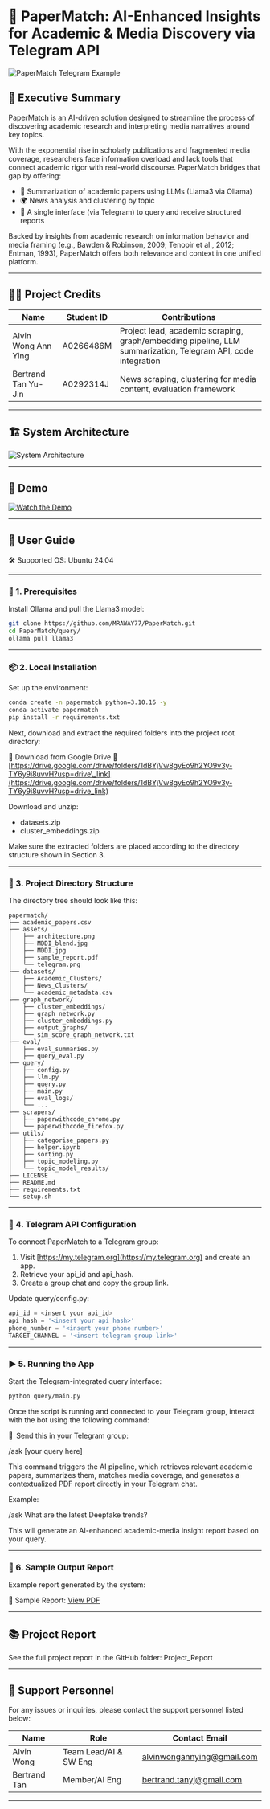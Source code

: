 # 📘 PaperMatch: AI-Enhanced Insights for Academic & Media Discovery via Telegram API

![PaperMatch Telegram Example](assets/telegram.png)

## 🚀 Executive Summary

PaperMatch is an AI-driven solution designed to streamline the process of discovering academic research and interpreting media narratives around key topics.

With the exponential rise in scholarly publications and fragmented media coverage, researchers face information overload and lack tools that connect academic rigor with real-world discourse. PaperMatch bridges that gap by offering:

* 🧠 Summarization of academic papers using LLMs (Llama3 via Ollama)
* 🌍 News analysis and clustering by topic
* 🤖 A single interface (via Telegram) to query and receive structured reports

Backed by insights from academic research on information behavior and media framing (e.g., Bawden & Robinson, 2009; Tenopir et al., 2012; Entman, 1993), PaperMatch offers both relevance and context in one unified platform.

---

## 🧑‍💻 Project Credits

| Name                | Student ID | Contributions                                                                                                |
| ------------------- | ---------- | ------------------------------------------------------------------------------------------------------------ |
| Alvin Wong Ann Ying | A0266486M  | Project lead, academic scraping, graph/embedding pipeline, LLM summarization, Telegram API, code integration |
| Bertrand Tan Yu-Jin | A0292314J  | News scraping, clustering for media content, evaluation framework                                            |

---

## 🏗️ System Architecture

![System Architecture](assets/architecture.png)

---

## 🎥 Demo

[![Watch the Demo](assets/demo_thumbnail.png)](https://youtu.be/XR6L77UH7MY)

---

## 📘 User Guide

🛠️ Supported OS: Ubuntu 24.04

---

### 🔧 1. Prerequisites

Install Ollama and pull the Llama3 model:

```bash
git clone https://github.com/MRAWAY77/PaperMatch.git
cd PaperMatch/query/
ollama pull llama3
```

---

### 📦 2. Local Installation

Set up the environment:

```bash
conda create -n papermatch python=3.10.16 -y
conda activate papermatch
pip install -r requirements.txt
```

Next, download and extract the required folders into the project root directory:

📁 Download from Google Drive
🔗 [https://drive.google.com/drive/folders/1dBYjVw8gvEo9h2YO9v3y-TY6y9i8uvvH?usp=drive\_link](https://drive.google.com/drive/folders/1dBYjVw8gvEo9h2YO9v3y-TY6y9i8uvvH?usp=drive_link)

Download and unzip:

* datasets.zip
* cluster\_embeddings.zip

Make sure the extracted folders are placed according to the directory structure shown in Section 3.

---

### 📁 3. Project Directory Structure

The directory tree should look like this:

```
papermatch/
├── academic_papers.csv
├── assets/
│   ├── architecture.png
│   ├── MDDI_blend.jpg
│   ├── MDDI.jpg
│   ├── sample_report.pdf
│   └── telegram.png
├── datasets/
│   ├── Academic_Clusters/
│   ├── News_Clusters/
│   └── academic_metadata.csv
├── graph_network/
│   ├── cluster_embeddings/
│   ├── graph_network.py
│   ├── cluster_embeddings.py
│   ├── output_graphs/
│   └── sim_score_graph_network.txt
├── eval/
│   ├── eval_summaries.py
│   ├── query_eval.py
├── query/
│   ├── config.py
│   ├── llm.py
│   ├── query.py
│   ├── main.py
│   ├── eval_logs/
│   └── ...
├── scrapers/
│   ├── paperwithcode_chrome.py
│   └── paperwithcode_firefox.py
├── utils/
│   ├── categorise_papers.py
│   ├── helper.ipynb
│   ├── sorting.py
│   ├── topic_modeling.py
│   └── topic_model_results/
├── LICENSE
├── README.md
├── requirements.txt
└── setup.sh
```

---

### 📲 4. Telegram API Configuration

To connect PaperMatch to a Telegram group:

1. Visit [https://my.telegram.org](https://my.telegram.org) and create an app.
2. Retrieve your api\_id and api\_hash.
3. Create a group chat and copy the group link.

Update query/config.py:

```python
api_id = <insert your api_id>
api_hash = '<insert your api_hash>'
phone_number = '<insert your phone number>'
TARGET_CHANNEL = '<insert telegram group link>'
```

---

### ▶️ 5. Running the App

Start the Telegram-integrated query interface:

```bash
python query/main.py
```

Once the script is running and connected to your Telegram group, interact with the bot using the following command:

📩  Send this in your Telegram group:

/ask \[your query here]

This command triggers the AI pipeline, which retrieves relevant academic papers, summarizes them, matches media coverage, and generates a contextualized PDF report directly in your Telegram chat.

Example:

/ask What are the latest Deepfake trends?

This will generate an AI-enhanced academic-media insight report based on your query.

---

### 📄 6. Sample Output Report

Example report generated by the system:

📄 Sample Report: [View PDF](assets/sample_report.pdf)

---

## 📚 Project Report

See the full project report in the GitHub folder: Project\_Report

---

## 🙋 Support Personnel

For any issues or inquiries, please contact the support personnel listed below:

| Name           | Role                   | Contact Email                 |
|----------------|------------------------|-------------------------------|
| Alvin Wong     | Team Lead/AI & SW Eng  | <alvinwongannying@gmail.com>  |
| Bertrand Tan   | Member/AI Eng          | <bertrand.tanyj@gmail.com>    |

---
